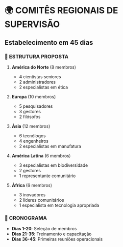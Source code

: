 # 🌍 COMITÊS REGIONAIS DE SUPERVISÃO
## Estabelecimento em 45 dias

### 🎯 ESTRUTURA PROPOSTA
1. **América do Norte** (8 membros)
   - 4 cientistas seniores
   - 2 administradores
   - 2 especialistas em ética

2. **Europa** (10 membros)
   - 5 pesquisadores
   - 3 gestores
   - 2 filósofos

3. **Ásia** (12 membros)
   - 6 tecnólogos
   - 4 engenheiros
   - 2 especialistas em manufatura

4. **América Latina** (6 membros)
   - 3 especialistas em biodiversidade
   - 2 gestores
   - 1 representante comunitário

5. **África** (6 membros)
   - 3 inovadores
   - 2 líderes comunitários
   - 1 especialista em tecnologia apropriada

### 📅 CRONOGRAMA
- **Dias 1-20**: Seleção de membros
- **Dias 21-35**: Treinamento e capacitação
- **Dias 36-45**: Primeiras reuniões operacionais
